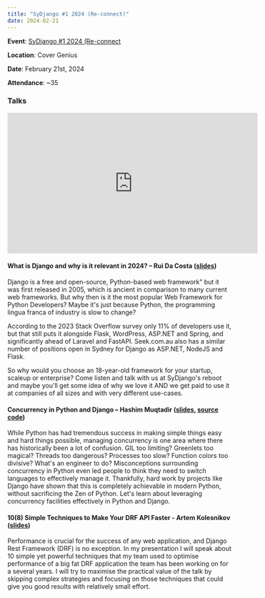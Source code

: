 ```yaml
---
title: "SyDjango #1 2024 (Re-connect)"
date: 2024-02-21
---
```


**Event**: [SyDjango #1 2024 (Re-connect](https://www.meetup.com/sydjango/events/298539230)

**Location**: Cover Genius

**Date**: February 21st, 2024

**Attendance**: ~35

### Talks

<iframe width="560" height="315" src="https://www.youtube.com/embed/jeJmQazH3jA?si=M5jw5a218OFz9Dxv" title="YouTube" frameborder="0" allow="accelerometer; autoplay; clipboard-write; encrypted-media; gyroscope; picture-in-picture; web-share" allowfullscreen class="w-full my-8"></iframe>

#### What is Django and why is it relevant in 2024? – Rui Da Costa (<a href="https://docs.google.com/presentation/d/1wxvqZ3Gk8VMaRWrB6mUiMxOC1voc_R-GP52X2p8469w/edit?usp=drive_link" target="_blank">slides</a>)

Django is a free and open-source, Python-based web framework" but it was first released in 2005,
which is ancient in comparison to many current web frameworks. But why then is it the most popular
Web Framework for Python Developers? Maybe it's just because Python, the programming lingua franca
of industry is slow to change?

According to the 2023 Stack Overflow survey only 11% of developers use it, but that still puts it
alongside Flask, WordPress, ASP.NET and Spring, and significantly ahead of Laravel and FastAPI.
Seek.com.au also has a similar number of positions open in Sydney for Django as ASP.NET, NodeJS and
Flask.

So why would you choose an 18-year-old framework for your startup, scaleup or enterprise? Come
listen and talk with us at SyDjango's reboot and maybe you'll get some idea of why we love it AND we
get paid to use it at companies of all sizes and with very different use-cases.

#### Concurrency in Python and Django – Hashim Muqtadir (<a href="https://drive.google.com/file/d/10fXf40SOgZRVBaN3eLb3vPLuFxLwoc0v/view?usp=drive_link" target="_blank">slides</a>, <a href="https://drive.google.com/file/d/17VUKo-7g4Vm7Zj_Jqpk6OHaDIMMHGz_V/view?usp=drive_link" target="_blank">source code</a>)

While Python has had tremendous success in making simple things easy and hard things possible,
managing concurrency is one area where there has historically been a lot of confusion. GIL too
limiting? Greenlets too magical? Threads too dangerous? Processes too slow? Function colors too
divisive? What's an engineer to do? Misconceptions surrounding concurrency in Python even led people
to think they need to switch languages to effectively manage it. Thankfully, hard work by projects
like Django have shown that this is completely achievable in modern Python, without sacrificing the
Zen of Python. Let's learn about leveraging concurrency facilities effectively in Python and Django.

#### 10(8) Simple Techniques to Make Your DRF API Faster - Artem Kolesnikov ([slides](https://slides.city2code.com/django-drf-performance))

Performance is crucial for the success of any web application, and Django Rest Framework (DRF) is no
exception. In my presentation I will speak about 10 simple yet powerful techniques that my team used
to optimise performance of a big fat DRF application the team has been working on for a several
years. I will try to maximise the practical value of the talk by skipping complex strategies and
focusing on those techniques that could give you good results with relatively small effort.
